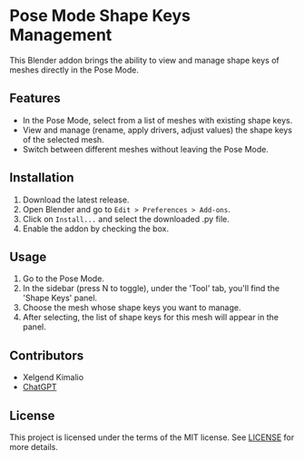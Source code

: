 # Pose Mode Shape Keys Management

This Blender addon brings the ability to view and manage shape keys of meshes directly in the Pose Mode. 

## Features
- In the Pose Mode, select from a list of meshes with existing shape keys.
- View and manage (rename, apply drivers, adjust values) the shape keys of the selected mesh.
- Switch between different meshes without leaving the Pose Mode.

## Installation
1. Download the latest release.
2. Open Blender and go to `Edit > Preferences > Add-ons`.
3. Click on `Install...` and select the downloaded .py file.
4. Enable the addon by checking the box.

## Usage
1. Go to the Pose Mode.
2. In the sidebar (press N to toggle), under the 'Tool' tab, you'll find the 'Shape Keys' panel.
3. Choose the mesh whose shape keys you want to manage.
4. After selecting, the list of shape keys for this mesh will appear in the panel.

## Contributors
- Xelgend Kimalio
- [ChatGPT](https://openai.com/research/chatgpt)

## License
This project is licensed under the terms of the MIT license. See [LICENSE](LICENSE) for more details.
